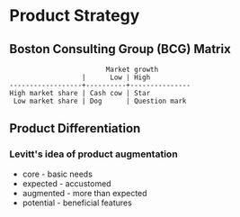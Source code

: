 Product Strategy
================

Boston Consulting Group (BCG) Matrix
------------------------------------

                            Market growth
                      |      Low | High
    ------------------+----------+---------------
    High market share | Cash cow | Star
     Low market share | Dog      | Question mark

Product Differentiation
-----------------------

### Levitt's idea of product augmentation

- core - basic needs
- expected - accustomed
- augmented - more than expected
- potential - beneficial features
